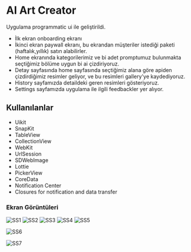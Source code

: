 # AI Art Creator
Uygulama programmatic ui ile geliştirildi.
- İlk ekran onboarding ekranı
- İkinci ekran paywall ekranı, bu ekrandan müşteriler istediği paketi (haftalık,yıllık) satın alabilirler.
- Home ekranında kategorilerimiz ve bi adet promptumuz bulunmakta seçtiğimiz bölüme uygun bi ai çizdiriyoruz.
- Detay sayfasında home sayfasında seçtiğimiz alana göre apiden çizdirdiğimiz resimler geliyor, ve bu resimleri gallery'ye kaydediyoruz.
- History sayfamızda detaildeki geren resimleri gösteriyoruz.
- Settings sayfamızda uygulama ile ilgili feedbackler yer alıyor.
## Kullanılanlar 
- Uikit
- SnapKit
- TableView
- CollectionView
- WebKit
- UrlSession 
- SDWebImage 
- Lottie
- PickerView 
- CoreData
- Notification Center
- Closures for notification and data transfer
### Ekran Görüntüleri 



![SS1](https://user-images.githubusercontent.com/107872054/208296387-17a9f6e0-aa4f-4b04-9d5e-bd9c031c6674.png)
![SS2](https://user-images.githubusercontent.com/107872054/208296509-587d6dc9-7b8a-470b-a4da-fe7ebe77d94e.png)
![SS3](https://user-images.githubusercontent.com/107872054/208296513-6236b121-95ac-49f1-846a-74a1927138f0.png)
![SS4](https://user-images.githubusercontent.com/107872054/208296514-4b890e74-63f5-4db3-82ae-3a4386de2c31.png)
![SS5](https://user-images.githubusercontent.com/107872054/208296641-61f38a9a-d8a2-4098-8638-082709920810.png)

![SS6](https://user-images.githubusercontent.com/107872054/208296536-06868f37-20c4-400f-94f3-2298cf4cda4e.png)

![SS7](https://user-images.githubusercontent.com/107872054/208296547-0d43648e-135b-4654-88a5-be392074f173.png)
